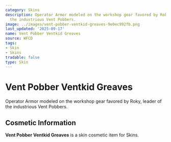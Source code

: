 ```yaml
---
category: Skins
description: Operator Armor modeled on the workshop gear favored by Roky, leader of
  the industrious Vent Pobbers.
image: ../images/vent-pobber-ventkid-greaves-9e0ec992fb.png
last_updated: '2025-09-17'
name: Vent Pobber Ventkid Greaves
source: WFCD
tags:
- Skin
- Skins
tradable: false
type: Skin
---
```


# Vent Pobber Ventkid Greaves

Operator Armor modeled on the workshop gear favored by Roky, leader of the industrious Vent Pobbers.

## Cosmetic Information

**Vent Pobber Ventkid Greaves** is a skin cosmetic item for Skins.


